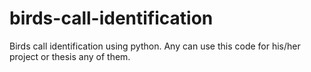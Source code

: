 # birds-call-identification
Birds call identification using python. Any can use this code for his/her project or thesis any of them. 
